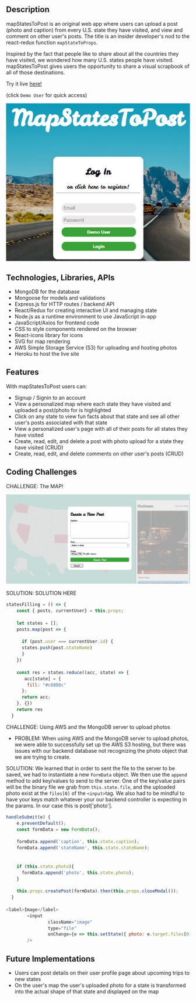 ## Description

mapStatesToPost is an original web app where users can upload a post (photo and caption) from every U.S. state they have visited, and view and comment on other user's posts.  The title is an insider developer's nod to the react-redux function `mapStateToProps`.

Inspired by the fact that people like to share about all the countries they have visited, we wondered how many U.S. states people have visited.  mapStatesToPost gives users the opportunity to share a visual scrapbook of all of those destinations. 

Try it live [here!](https://mapstatestopost.herokuapp.com/#/)

(click `Demo User` for quick access)

![splash](./frontend/public/mstpthumb.png)

## Technologies, Libraries, APIs

- MongoDB for the database
- Mongoose for models and validations
- Express.js for HTTP routes / backend API
- React/Redux for creating interactive UI and managing state
- Node.js as a runtime environment to use JavaScript in-app
- JavaScript/Axios for frontend code
- CSS to style components rendered on the browser
- React-icons library for icons
- SVG for map rendering
- AWS Simple Storage Service (S3) for uploading and hosting photos 
- Heroku to host the live site

## Features

With mapStatesToPost users can:

- Signup / Signin to an account
- View a personalized map where each state they have visited and uploaded a post/photo for is highlighted
- Click on any state to view fun facts about that state and see all other user's posts associated with that state
- View a personalized user's page with all of their posts for all states they have visited
- Create, read, edit, and delete a post with photo upload for a state they have visited (CRUD)
- Create, read, edit, and delete comments on other user's posts (CRUD)

## Coding Challenges

CHALLENGE: The MAP!

![splash](./frontend/public/mstpgif.gif)


SOLUTION:  SOLUTION HERE

```javascript
statesFilling = () => {
    const { posts, currentUser} = this.props;
    
    let states = [];
    posts.map(post => {

      if (post.user === currentUser.id) {
      states.push(post.stateName)
      }
    })

    const res = states.reduce((acc, state) => {
       acc[state] = {
        fill: "#c8808c"
      };
      return acc;
    }, {})
    return res
  }
```

CHALLENGE: Using AWS and the MongoDB server to upload photos
- PROBLEM: When using AWS and the MongoDB server to upload photos, we were able to successfully set up the AWS S3 hosting, but there was issues with our backend database not recognizing the photo object that we are trying to create.


SOLUTION: We learned that in order to sent the file to the server to be saved, we had to instantiate a new `FormData` object. We then use the `append` method to add key/values to send to the server. One of the key/value pairs will be the binary file we grab from `this.state.file`, and the uploaded photo exist at the `files[0]` of the `<input>`tag. We also had to be mindful to have your keys match whatever your our backend controller is expecting in the params. In our case this is post['photo'].

```javascript
handleSubmit(e) {
    e.preventDefault();
    const formData = new FormData();

    formData.append('caption', this.state.caption);
    formData.append('stateName', this.state.stateName);


    if (this.state.photo){
      formData.append('photo', this.state.photo);
    }

    this.props.createPost(formData).then(this.props.closeModal());
  }

<label>Image</label>
        <input 
                className="image"
                type="file"
                onChange={e => this.setState({ photo: e.target.files[0] })}
        />
```

## Future Implementations

- Users can post details on their user profile page about upcoming trips to new states
- On the user's map the user's uploaded photo for a state is transformed into the actual shape of that state and displayed on the map

